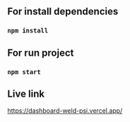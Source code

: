 ## For install dependencies
### `npm install`
## For run project
### `npm start`


## Live link
https://dashboard-weld-psi.vercel.app/